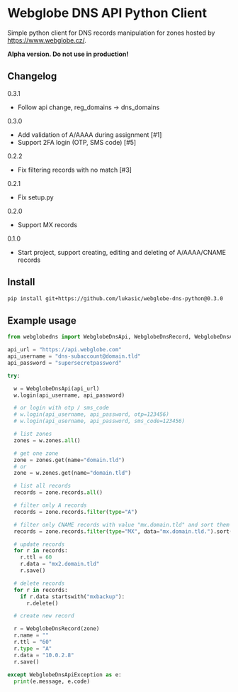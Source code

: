 # Webglobe DNS API Python Client

Simple python client for DNS records manipulation for zones hosted by https://www.webglobe.cz/.

**Alpha version. Do not use in production!**

## Changelog

0.3.1

* Follow api change, reg_domains -> dns_domains

0.3.0

* Add validation of A/AAAA during assignment [#1]
* Support 2FA login (OTP, SMS code) [#5]

0.2.2

* Fix filtering records with no match [#3]

0.2.1

* Fix setup.py

0.2.0

* Support MX records

0.1.0

* Start project, support creating, editing and deleting of A/AAAA/CNAME records


## Install

```bash
pip install git+https://github.com/lukasic/webglobe-dns-python@0.3.0
```


## Example usage

```python
from webglobedns import WebglobeDnsApi, WebglobeDnsRecord, WebglobeDnsApiException

api_url = "https://api.webglobe.com"
api_username = "dns-subaccount@domain.tld"
api_password = "supersecretpassword"

try:

  w = WebglobeDnsApi(api_url)
  w.login(api_username, api_password)

  # or login with otp / sms_code
  # w.login(api_username, api_password, otp=123456)
  # w.login(api_username, api_password, sms_code=123456)

  # list zones
  zones = w.zones.all()

  # get one zone
  zone = zones.get(name="domain.tld")
  # or
  zone = w.zones.get(name="domain.tld")

  # list all records
  records = zone.records.all()

  # filter only A records
  records = zone.records.filter(type="A")

  # filter only CNAME records with value "mx.domain.tld" and sort them
  records = zone.records.filter(type="MX", data="mx.domain.tld.").sort("data")

  # update records
  for r in records:
    r.ttl = 60
    r.data = "mx2.domain.tld"
    r.save()

  # delete records
  for r in records:
    if r.data startswith("mxbackup"):
      r.delete()

  # create new record

  r = WebglobeDnsRecord(zone)
  r.name = ""
  r.ttl = "60"
  r.type = "A"
  r.data = "10.0.2.8"
  r.save()
  
except WebglobeDnsApiException as e:
  print(e.message, e.code)


```
